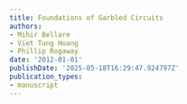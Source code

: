 ```yaml
---
title: Foundations of Garbled Circuits
authors:
- Mihir Bellare
- Viet Tung Hoang
- Phillip Rogaway
date: '2012-01-01'
publishDate: '2025-05-18T16:29:47.924797Z'
publication_types:
- manuscript
---
```

